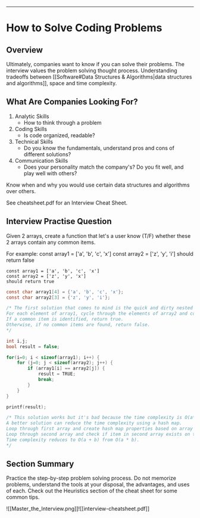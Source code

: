 -----
# How to Solve Coding Problems
## Overview
Ultimately, companies want to know if you can solve their problems.
The interview values the problem solving thought process.
Understanding tradeoffs between [[Software#Data Structures & Algorithms|data structures and algorithms]], space and time complexity.

## What Are Companies Looking For?
1. Analytic Skills
    - How to think through a problem
2. Coding Skills
    - Is code organized, readable?
3. Technical Skills
    - Do you know the fundamentals, understand pros and cons of different solutions?
4. Communication Skills 
    - Does your personality match the company's? Do you fit well, and play well with others?

Know when and why you would use certain data structures and algorithms over others.

See cheatsheet.pdf for an Interview Cheat Sheet.

## Interview Practise Question
Given 2 arrays, create a function that let's a user know (T/F) whether these 2 arrays 
contain any common items.

For example:
    const array1 = ['a', 'b', 'c', 'x']
    const array2 = ['z', 'y', 'i']
    should return false

    const array1 = ['a', 'b', 'c', 'x']
    const array2 = ['z', 'y', 'x']
    should return true

```c
const char array1[4] = {'a', 'b', 'c', 'x'};
const char array2[3] = {'z', 'y', 'i'};

/* The first solution that comes to mind is the quick and dirty nested loop.
For each element of array1, cycle through the elements of array2 and compare.
If a common item is identified, return true. 
Otherwise, if no common items are found, return false.
*/

int i,j;
bool result = false;

for(i=0; i < sizeof(array1); i++) {
    for (j=0; j < sizeof(array2); j++) {
        if (array1[i] == array2[j]) {
            result = TRUE;
            break;
        }
    }
}

printf(result);

/* This solution works but it's bad because the time complexity is O(a*b).
A better solution can reduce the time complexity using a hash map.
Loop through first array and create hash map properties based on array items.
Loop through second array and check if item in second array exists on the created object.
Time complexity reduces to O(a + b) from O(a * b).
*/
```
## Section Summary
Practice the step-by-step problem solving process.
Do not memorize problems, understand the tools at your disposal, the advantages, and uses of each.
Check out the Heuristics section of the cheat sheet for some common tips.

![[Master_the_Interview.png]]![[interview-cheatsheet.pdf]]